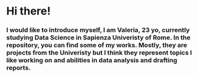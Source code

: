 # Hi there! 
### I would like to introduce myself, I am Valeria, 23 yo, currently studying Data Science in Sapienza Univeristy of Rome. In the repository, you can find some of my works. Mostly, they are projects from the Univeristy but I think they represent topics I like working on and abilities in data analysis and drafting reports. 
